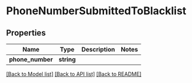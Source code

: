 # PhoneNumberSubmittedToBlacklist

## Properties
Name | Type | Description | Notes
------------ | ------------- | ------------- | -------------
**phone_number** | **string** |  | 

[[Back to Model list]](../README.md#documentation-for-models) [[Back to API list]](../README.md#documentation-for-api-endpoints) [[Back to README]](../README.md)


